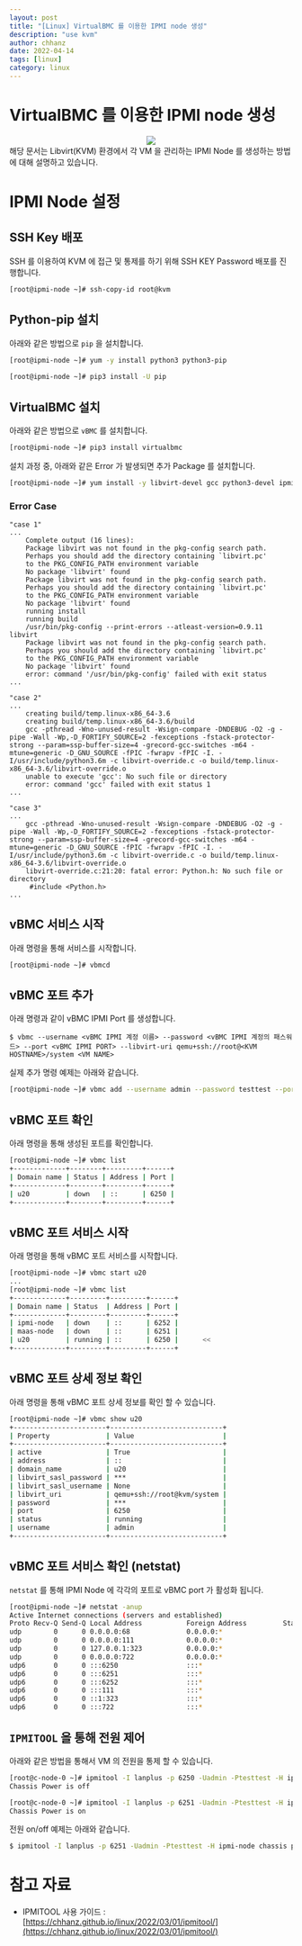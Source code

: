 ```yaml
---
layout: post
title: "[Linux] VirtualBMC 를 이용한 IPMI node 생성"
description: "use kvm"
author: chhanz
date: 2022-04-14
tags: [linux]
category: linux
---
```

   
# VirtualBMC 를 이용한 IPMI node 생성
   <center><img src="/assets/images/post/2022-04-14-vbmc/1.png" style="max-width: 95%; height: auto;"></center>   
해당 문서는 Libvirt(KVM) 환경에서 각 VM 을 관리하는 IPMI Node 를 생성하는 방법에 대해 설명하고 있습니다.   
   
# IPMI Node 설정
## SSH Key 배포
SSH 를 이용하여 KVM 에 접근 및 통제를 하기 위해 SSH KEY Password 배포를 진행합니다.   
```bash
[root@ipmi-node ~]# ssh-copy-id root@kvm
```
   
## Python-pip 설치
아래와 같은 방법으로 `pip` 을 설치합니다.   
```bash
[root@ipmi-node ~]# yum -y install python3 python3-pip
 
[root@ipmi-node ~]# pip3 install -U pip
```
   
## VirtualBMC 설치
아래와 같은 방법으로 `vBMC` 를 설치합니다.   
```bash
[root@ipmi-node ~]# pip3 install virtualbmc
```
설치 과정 중, 아래와 같은 Error 가 발생되면 추가 Package 를 설치합니다.   
```bash
[root@ipmi-node ~]# yum install -y libvirt-devel gcc python3-devel ipmitool
```

### Error Case 
```console
"case 1"
...
    Complete output (16 lines):
    Package libvirt was not found in the pkg-config search path.
    Perhaps you should add the directory containing `libvirt.pc'
    to the PKG_CONFIG_PATH environment variable
    No package 'libvirt' found
    Package libvirt was not found in the pkg-config search path.
    Perhaps you should add the directory containing `libvirt.pc'
    to the PKG_CONFIG_PATH environment variable
    No package 'libvirt' found
    running install
    running build
    /usr/bin/pkg-config --print-errors --atleast-version=0.9.11 libvirt
    Package libvirt was not found in the pkg-config search path.
    Perhaps you should add the directory containing `libvirt.pc'
    to the PKG_CONFIG_PATH environment variable
    No package 'libvirt' found
    error: command '/usr/bin/pkg-config' failed with exit status
...
```
   
```console 
"case 2"
...
    creating build/temp.linux-x86_64-3.6
    creating build/temp.linux-x86_64-3.6/build
    gcc -pthread -Wno-unused-result -Wsign-compare -DNDEBUG -O2 -g -pipe -Wall -Wp,-D_FORTIFY_SOURCE=2 -fexceptions -fstack-protector-strong --param=ssp-buffer-size=4 -grecord-gcc-switches -m64 -mtune=generic -D_GNU_SOURCE -fPIC -fwrapv -fPIC -I. -I/usr/include/python3.6m -c libvirt-override.c -o build/temp.linux-x86_64-3.6/libvirt-override.o
    unable to execute 'gcc': No such file or directory
    error: command 'gcc' failed with exit status 1
...
```
   
```console
"case 3"
...
    gcc -pthread -Wno-unused-result -Wsign-compare -DNDEBUG -O2 -g -pipe -Wall -Wp,-D_FORTIFY_SOURCE=2 -fexceptions -fstack-protector-strong --param=ssp-buffer-size=4 -grecord-gcc-switches -m64 -mtune=generic -D_GNU_SOURCE -fPIC -fwrapv -fPIC -I. -I/usr/include/python3.6m -c libvirt-override.c -o build/temp.linux-x86_64-3.6/libvirt-override.o
    libvirt-override.c:21:20: fatal error: Python.h: No such file or directory
     #include <Python.h>
...
```
   
## vBMC 서비스 시작
아래 명령을 통해 서비스를 시작합니다.   
```bash
[root@ipmi-node ~]# vbmcd
```
   
## vBMC 포트 추가
아래 명령과 같이 vBMC IPMI Port 를 생성합니다.   
```console
$ vbmc --username <vBMC IPMI 계정 이름> --password <vBMC IPMI 계정의 패스워드> --port <vBMC IPMI PORT> --libvirt-uri qemu+ssh://root@<KVM HOSTNAME>/system <VM NAME>
```
   
실제 추가 명령 예제는 아래와 같습니다.   
```bash
[root@ipmi-node ~]# vbmc add --username admin --password testtest --port 6250 --libvirt-uri qemu+ssh://root@kvm/system u20
```
   
## vBMC 포트 확인
아래 명령을 통해 생성된 포트를 확인합니다.   
```bash
[root@ipmi-node ~]# vbmc list
+-------------+--------+---------+------+
| Domain name | Status | Address | Port |
+-------------+--------+---------+------+
| u20         | down   | ::      | 6250 |
+-------------+--------+---------+------+
```
   
## vBMC 포트 서비스 시작
아래 명령을 통해 vBMC 포트 서비스를 시작합니다.   
```bash
[root@ipmi-node ~]# vbmc start u20
...
[root@ipmi-node ~]# vbmc list
+-------------+---------+---------+------+
| Domain name | Status  | Address | Port |
+-------------+---------+---------+------+
| ipmi-node   | down    | ::      | 6252 |
| maas-node   | down    | ::      | 6251 |
| u20         | running | ::      | 6250 |      <<
+-------------+---------+---------+------+
```
   
## vBMC 포트 상세 정보 확인
아래 명령을 통해 vBMC 포트 상세 정보를 확인 할 수 있습니다.   
```bash
[root@ipmi-node ~]# vbmc show u20
+-----------------------+----------------------------+
| Property              | Value                      |
+-----------------------+----------------------------+
| active                | True                       |
| address               | ::                         |
| domain_name           | u20                        |
| libvirt_sasl_password | ***                        |
| libvirt_sasl_username | None                       |
| libvirt_uri           | qemu+ssh://root@kvm/system |
| password              | ***                        |
| port                  | 6250                       |
| status                | running                    |
| username              | admin                      |
+-----------------------+----------------------------+
```
   
## vBMC 포트 서비스 확인 (netstat)
`netstat` 를 통해 IPMI Node 에 각각의 포트로 vBMC port 가 활성화 됩니다.   
```bash
[root@ipmi-node ~]# netstat -anup
Active Internet connections (servers and established)
Proto Recv-Q Send-Q Local Address           Foreign Address         State       PID/Program name
udp        0      0 0.0.0.0:68              0.0.0.0:*                           831/dhclient
udp        0      0 0.0.0.0:111             0.0.0.0:*                           550/rpcbind
udp        0      0 127.0.0.1:323           0.0.0.0:*                           554/chronyd
udp        0      0 0.0.0.0:722             0.0.0.0:*                           550/rpcbind
udp6       0      0 :::6250                 :::*                                1934/python3                <<<
udp6       0      0 :::6251                 :::*                                1983/python3                <<<
udp6       0      0 :::6252                 :::*                                2000/python3                <<<
udp6       0      0 :::111                  :::*                                550/rpcbind
udp6       0      0 ::1:323                 :::*                                554/chronyd
udp6       0      0 :::722                  :::*                                550/rpcbind
```
   
## `IPMITOOL` 을 통해 전원 제어
아래와 같은 방법을 통해서 VM 의 전원을 통제 할 수 있습니다.   
```bash
[root@c-node-0 ~]# ipmitool -I lanplus -p 6250 -Uadmin -Ptesttest -H ipmi-node chassis power status
Chassis Power is off

[root@c-node-0 ~]# ipmitool -I lanplus -p 6251 -Uadmin -Ptesttest -H ipmi-node chassis power status
Chassis Power is on
```
   
전원 on/off 예제는 아래와 같습니다.      
```bash
$ ipmitool -I lanplus -p 6251 -Uadmin -Ptesttest -H ipmi-node chassis power <on | off>
```
   
# 참고 자료
* IPMITOOL 사용 가이드 : [https://chhanz.github.io/linux/2022/03/01/ipmitool/](https://chhanz.github.io/linux/2022/03/01/ipmitool/)   